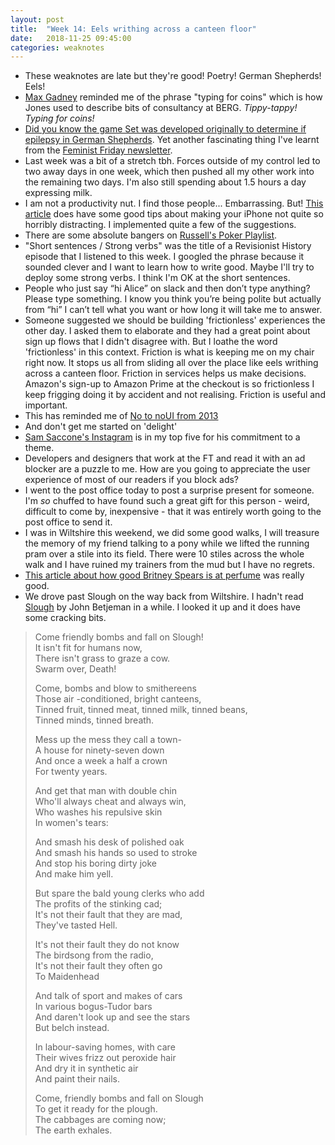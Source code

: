 ```yaml
---
layout: post
title:  "Week 14: Eels writhing across a canteen floor"
date:   2018-11-25 09:45:00
categories: weaknotes
---
```

* These weaknotes are late but they're good! Poetry! German Shepherds! Eels!
* [Max Gadney](https://aftertheflood.com/) reminded me of the phrase "typing for coins" which is how Jones used to describe bits of consultancy at BERG. _Tippy-tappy! Typing for coins!_
* [Did you know the game Set was developed originally to determine if epilepsy in German Shepherds](http://www.entertainmentvine.com/online/2017/03/interview-with-game-designer-marsha-jean-falco/). Yet another fascinating thing I've learnt from the [Feminist Friday newsletter](https://tinyletter.com/feministfriday).
* Last week was a bit of a stretch tbh. Forces outside of my control led to two away days in one week, which then pushed all my other work into the remaining two days. I'm also still spending about 1.5 hours a day expressing milk.
* I am not a productivity nut. I find those people... Embarrassing. But! [This article](https://betterhumans.coach.me/how-to-set-up-your-iphone-for-productivity-focus-and-your-own-longevity-bb27a68cc3d8?gi=88d8bb186ec0) does have some good tips about making your iPhone not quite so horribly distracting. I implemented quite a few of the suggestions.
* There are some absolute bangers on [Russell's Poker Playlist](https://open.spotify.com/user/russelldavies/playlist/6yeWyDCRLuxaAcZaXDVZI5?si=3Nn27bltTViOW0lyF_6U4Q).
* "Short sentences / Strong verbs" was the title of a Revisionist History episode that I listened to this week. I googled the phrase because it sounded clever and I want to learn how to write good.  Maybe I'll try to deploy some strong verbs. I think I'm OK at the short sentences.
* People who just say “hi Alice” on slack and then don’t type anything? Please type something. I know you think you’re being polite but actually from “hi” I can’t tell what you want or how long it will take me to answer.
* Someone suggested we should be building 'frictionless' experiences the other day. I asked them to elaborate and they had a great point about sign up flows that I didn't disagree with. But I loathe the word 'frictionless' in this context. Friction is what is keeping me on my chair right now. It stops us all from sliding all over the place like eels writhing across a canteen floor. Friction in services helps us make decisions. Amazon's sign-up to Amazon Prime at the checkout is so frictionless I keep frigging doing it by accident and not realising. Friction is useful and important.
* This has reminded me of [No to noUI from 2013](http://www.elasticspace.com/2013/03/no-to-no-ui/comment-page-1)
* And don't get me started on 'delight'
* [Sam Saccone's Instagram](https://www.instagram.com/samccone/) is in my top five for his commitment to a theme.
* Developers and designers that work at the FT and read it with an ad blocker are a puzzle to me. How are you going to appreciate the user experience of most of our readers if you block ads?
* I went to the post office today to post a surprise present for someone. I'm _so_ chuffed to have found such a great gift for this person - weird, difficult to come by, inexpensive - that it was entirely worth going to the post office to send it.
* I was in Wiltshire this weekend, we did some good walks, I will treasure the memory of my friend talking to a pony while we lifted the running pram over a stile into its field. There were 10 stiles across the whole walk and I have ruined my trainers from the mud but I have no regrets.
* [This article about how good Britney Spears is at perfume](https://www.instyle.com/celebrity/britney-spears-perfume-billion-dollar-business) was really good.
* We drove past Slough on the way back from Wiltshire. I hadn't read [Slough](http://www-cdr.stanford.edu/intuition/Slough.html) by John Betjeman in a while. I looked it up and it does have some cracking bits.

> Come friendly bombs and fall on Slough!  
> It isn't fit for humans now,  
> There isn't grass to graze a cow.  
> Swarm over, Death!  
>
> Come, bombs and blow to smithereens  
> Those air -conditioned, bright canteens,  
> Tinned fruit, tinned meat, tinned milk, tinned beans,  
> Tinned minds, tinned breath.  
>
> Mess up the mess they call a town-  
> A house for ninety-seven down  
> And once a week a half a crown  
> For twenty years.  
>
> And get that man with double chin  
> Who'll always cheat and always win,  
> Who washes his repulsive skin  
> In women's tears:  
>
> And smash his desk of polished oak  
> And smash his hands so used to stroke  
> And stop his boring dirty joke  
> And make him yell.  
>
> But spare the bald young clerks who add  
> The profits of the stinking cad;  
> It's not their fault that they are mad,  
> They've tasted Hell.  
>
> It's not their fault they do not know  
> The birdsong from the radio,  
> It's not their fault they often go  
> To Maidenhead  
>
> And talk of sport and makes of cars  
> In various bogus-Tudor bars  
> And daren't look up and see the stars  
> But belch instead.  
>
> In labour-saving homes, with care  
> Their wives frizz out peroxide hair  
> And dry it in synthetic air  
> And paint their nails.  
>
> Come, friendly bombs and fall on Slough  
> To get it ready for the plough.  
> The cabbages are coming now;  
> The earth exhales.  
